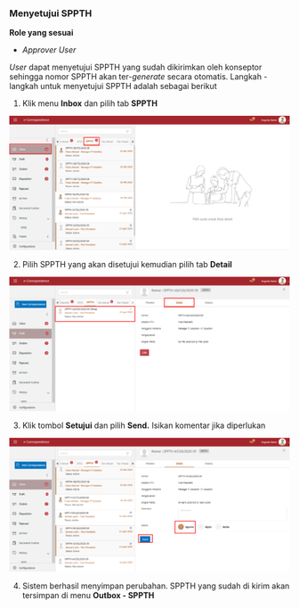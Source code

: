 ### **Menyetujui SPPTH**

**Role yang sesuai**

- *Approver User*

*User* dapat menyetujui SPPTH yang sudah dikirimkan oleh konseptor sehingga nomor SPPTH akan ter-*generate* secara otomatis. Langkah - langkah untuk menyetujui SPPTH adalah sebagai berikut

1. Klik menu **Inbox** dan pilih tab **SPPTH**

![gambar](SC_SPPTH/TH29.png)

2. Pilih SPPTH yang akan disetujui kemudian pilih tab **Detail**

![gambar](SC_SPPTH/TH30.png)

3. Klik tombol **Setujui** dan pilih **Send.** Isikan komentar jika diperlukan

![gambar](SC_SPPTH/TH31.png)

4. Sistem berhasil menyimpan perubahan. SPPTH yang sudah di kirim akan tersimpan di menu **Outbox - SPPTH**


